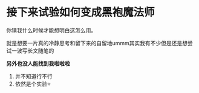# 接下来试验如何变成黑袍魔法师

你猜我什么时候才能想明白这怎么用。

就是想要一片真的冷静思考和留下来的自留地ummm其实我有不少但是还是想尝试一波写长文随笔的

**另外也没人能找到我啦啦啦**

1. 并不知道行不行
2. 依然是个实验:star: